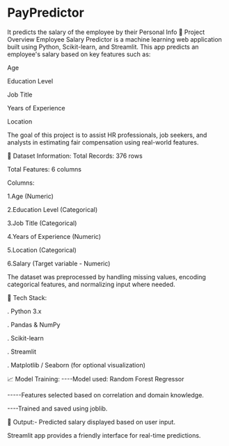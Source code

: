 # PayPredictor
It predicts the salary of the employee by their Personal Info
📌 Project Overview
Employee Salary Predictor is a machine learning web application built using Python, Scikit-learn, and Streamlit. This app predicts an employee's salary based on key features such as:

Age

Education Level

Job Title

Years of Experience

Location

The goal of this project is to assist HR professionals, job seekers, and analysts in estimating fair compensation using real-world features.

🧾 Dataset Information:
Total Records: 376 rows

Total Features: 6 columns

Columns:

1.Age (Numeric)

2.Education Level (Categorical)

3.Job Title (Categorical)

4.Years of Experience (Numeric)

5.Location (Categorical)

6.Salary (Target variable - Numeric)

The dataset was preprocessed by handling missing values, encoding categorical features, and normalizing input where needed.

🔧 Tech Stack:

. Python 3.x

. Pandas & NumPy

. Scikit-learn

. Streamlit

. Matplotlib / Seaborn (for optional visualization)

📈 Model Training:
----Model used: Random Forest Regressor

-----Features selected based on correlation and domain knowledge.

----Trained and saved using joblib.

📍 Output:-
Predicted salary displayed based on user input.

Streamlit app provides a friendly interface for real-time predictions.
